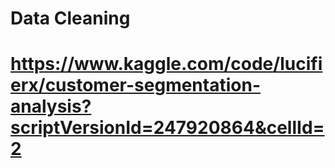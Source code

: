 # Data Cleaning
# https://www.kaggle.com/code/lucifierx/customer-segmentation-analysis?scriptVersionId=247920864&cellId=2
